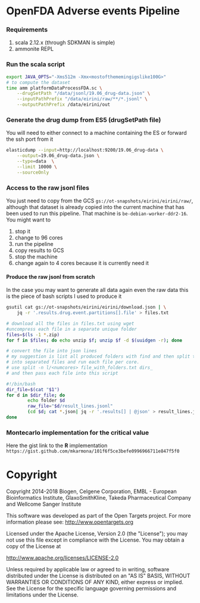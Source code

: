 # OpenFDA Adverse events Pipeline

### Requirements

1. scala 2.12.x (through SDKMAN is simple)
2. ammonite REPL

### Run the scala script

```sh
export JAVA_OPTS="-Xms512m -Xmx<mostofthememingigslike100G>"
# to compute the dataset
time amm platformDataProcessFDA.sc \
    --drugSetPath "/data/jsonl/19.06_drug-data.json" \
    --inputPathPrefix "/data/eirini/raw/**/*.jsonl" \
    --outputPathPrefix /data/eirini/out
```

### Generate the drug dump from ES5 (drugSetPath file)

You will need to either connect to a machine containing the ES or forward the ssh port from it
```sh
elasticdump --input=http://localhost:9200/19.06_drug-data \
    --output=19.06_drug-data.json \
    --type=data  \
    --limit 10000 \
    --sourceOnly
```

### Access to the raw jsonl files

You just need to copy from the GCS `gs://ot-snapshots/eirini/eirini/raw/`, although that
dataset is already copied into the current machine that has been used to run this pipeline.
That machine is `be-debian-worker-ddr2-16`. You might want to

1. stop it
2. change to 96 cores
3. run the pipeline
4. copy results to GCS
5. stop the machine
6. change again to 4 cores because it is currently need it

#### Produce the raw jsonl from scratch

In the case you may want to generate all data again even the raw data this is the
piece of bash scripts I used to produce it

```bash
gsutil cat gs://ot-snapshots/eirini/eirini/download.json | \
    jq -r '.results.drug.event.partitions[].file' > files.txt

# download all the files in files.txt using wget
#uncompress each file in a separate unique folder
files=$(ls -1 *.zip)
for f in $files; do echo unzip $f; unzip $f -d $(uuidgen -r); done

# convert the file into json lines
# my suggestion is list all produced folders with find and then split that list
# into separated files and run each file per core. 
# use split -n l/<numcores> file_with_folders.txt dirs_
# and then pass each file into this script

#!/bin/bash
dir_file=$(cat "$1")
for d in $dir_file; do
        echo folder $d
        raw_file="$d/result_lines.jsonl"
        (cd $d; cat *.json| jq -r '.results[] | @json' > result_lines.jsonl; rm -f *.json)
done
```

### Montecarlo implementation for the critical value

Here the gist link to the **R** implementation `https://gist.github.com/mkarmona/101f6f5ce3befe0996966711e847f5f0`

# Copyright
Copyright 2014-2018 Biogen, Celgene Corporation, EMBL - European Bioinformatics Institute, GlaxoSmithKline, Takeda Pharmaceutical Company and Wellcome Sanger Institute

This software was developed as part of the Open Targets project. For more information please see: http://www.opentargets.org

Licensed under the Apache License, Version 2.0 (the "License");
you may not use this file except in compliance with the License.
You may obtain a copy of the License at

   http://www.apache.org/licenses/LICENSE-2.0

Unless required by applicable law or agreed to in writing, software
distributed under the License is distributed on an "AS IS" BASIS,
WITHOUT WARRANTIES OR CONDITIONS OF ANY KIND, either express or implied.
See the License for the specific language governing permissions and
limitations under the License.
